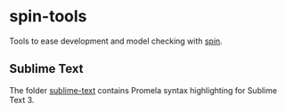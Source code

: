 # spin-tools
Tools to ease development and model checking with [spin](http://spinroot.com/spin/whatispin.html).

## Sublime Text
The folder [sublime-text](sublime-text/) contains Promela syntax highlighting for Sublime Text 3.
